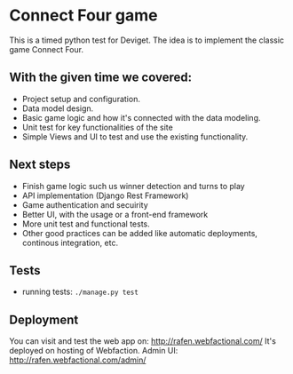 # Connect Four game
This is a timed python test for Deviget.
The idea is to implement the classic game Connect Four.

## With the given time we covered:

 * Project setup and configuration.
 * Data model design.
 * Basic game logic and how it's connected with the data modeling.
 * Unit test for key functionalities of the site
 * Simple Views and UI to test and use the existing functionality.

## Next steps

 * Finish game logic such us winner detection and turns to play
 * API implementation (Django Rest Framework)
 * Game authentication and secuirity
 * Better UI, with the usage or a front-end framework
 * More unit test and functional tests.
 * Other good practices can be added like automatic deployments, continous integration, etc.

## Tests

  * running tests: `./manage.py test`


## Deployment

You can visit and test the web app on:  http://rafen.webfactional.com/
It's deployed on hosting of Webfaction.
Admin UI: http://rafen.webfactional.com/admin/
